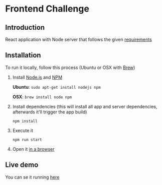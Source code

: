 # Frontend Challenge

## Introduction
React application with Node server that follows the given [requirements](https://github.com/vmontala/frontend-challenge/blob/develop/REQUIREMENTS.md)

## Installation
To run it locally, follow this process (Ubuntu or OSX with [Brew](https://brew.sh/))

1. Install [Node.js](https://nodejs.org) and [NPM](https://npmjs.com)

    **Ubuntu**: `sudo apt-get install nodejs npm`

    **OSX**: `brew install node npm`

1. Install dependencies (this will install all app and server dependencies, afterwards it'll trigger the app build)

    `npm install`

1. Execute it

    `npm run start`

1. Open it [in a browser](http://localhost:8080)

## Live demo
You can se it running [here](https://suse-react.herokuapp.com/)
